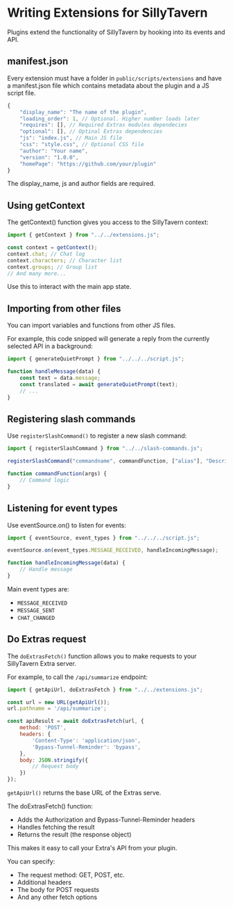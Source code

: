 # Writing Extensions for SillyTavern

Plugins extend the functionality of SillyTavern by hooking into its events and API.

## manifest.json

Every extension must have a folder in `public/scripts/extensions` and have a manifest.json file which contains metadata about the plugin and a JS script file.

```js
{
    "display_name": "The name of the plugin",
    "loading_order": 1, // Optional. Higher number loads later
    "requires": [], // Required Extras modules dependecies
    "optional": [], // Optinal Extras dependencies
    "js": "index.js", // Main JS file
    "css": "style.css", // Optional CSS file
    "author": "Your name",
    "version": "1.0.0", 
    "homePage": "https://github.com/your/plugin" 
}
```

The display_name, js and author fields are required.

## Using getContext

The getContext() function gives you access to the SillyTavern context:

```js
import { getContext } from "../../extensions.js";

const context = getContext();
context.chat; // Chat log
context.characters; // Character list
context.groups; // Group list
// And many more...
```

Use this to interact with the main app state.

## Importing from other files

You can import variables and functions from other JS files.

For example, this code snipped will generate a reply from the currently selected API in a background:

```js
import { generateQuietPrompt } from "../../../script.js";

function handleMessage(data) {
    const text = data.message;
    const translated = await generateQuietPrompt(text);
    // ...
}
```

## Registering slash commands

Use `registerSlashCommand()` to register a new slash command:

```js
import { registerSlashCommand } from "../../slash-commands.js";

registerSlashCommand("commandname", commandFunction, ["alias"], "Description shown in /help", true, true);

function commandFunction(args) {
    // Command logic
}
```

## Listening for event types

Use eventSource.on() to listen for events:

```js
import { eventSource, event_types } from "../../../script.js";

eventSource.on(event_types.MESSAGE_RECEIVED, handleIncomingMessage);

function handleIncomingMessage(data) {
    // Handle message
}
```

Main event types are:

* `MESSAGE_RECEIVED`
* `MESSAGE_SENT`
* `CHAT_CHANGED`

## Do Extras request

The `doExtrasFetch()` function allows you to make requests to your SillyTavern Extra server.

For example, to call the `/api/summarize` endpoint:

```js
import { getApiUrl, doExtrasFetch } from "../../extensions.js";

const url = new URL(getApiUrl());
url.pathname = '/api/summarize';

const apiResult = await doExtrasFetch(url, {
    method: 'POST',
    headers: {
        'Content-Type': 'application/json',
        'Bypass-Tunnel-Reminder': 'bypass',
    },
    body: JSON.stringify({
        // Request body
    })
});
```

`getApiUrl()` returns the base URL of the Extras serve.

The doExtrasFetch() function:

- Adds the Authorization and Bypass-Tunnel-Reminder headers
- Handles fetching the result
- Returns the result (the response object)

This makes it easy to call your Extra's API from your plugin.

You can specify:

- The request method: GET, POST, etc.
- Additional headers
- The body for POST requests
- And any other fetch options


